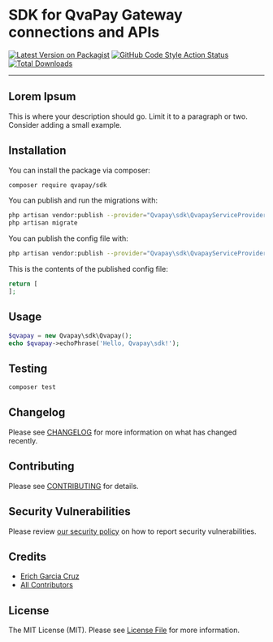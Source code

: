 # SDK for QvaPay Gateway connections and APIs

[![Latest Version on Packagist](https://img.shields.io/packagist/v/qvapay/sdk.svg?style=flat-square)](https://packagist.org/packages/qvapay/sdk)
[![GitHub Code Style Action Status](https://img.shields.io/github/workflow/status/qvapay/sdk/Check%20&%20fix%20styling?label=code%20style)](https://github.com/qvapay/sdk/actions?query=workflow%3A"Check+%26+fix+styling"+branch%3Amain)
[![Total Downloads](https://img.shields.io/packagist/dt/qvapay/sdk.svg?style=flat-square)](https://packagist.org/packages/qvapay/sdk)

---
Lorem Ipsum
---

This is where your description should go. Limit it to a paragraph or two. Consider adding a small example.

## Installation

You can install the package via composer:

```bash
composer require qvapay/sdk
```

You can publish and run the migrations with:

```bash
php artisan vendor:publish --provider="Qvapay\sdk\QvapayServiceProvider" --tag="sdk-migrations"
php artisan migrate
```

You can publish the config file with:
```bash
php artisan vendor:publish --provider="Qvapay\sdk\QvapayServiceProvider" --tag="sdk-config"
```

This is the contents of the published config file:

```php
return [
];
```

## Usage

```php
$qvapay = new Qvapay\sdk\Qvapay();
echo $qvapay->echoPhrase('Hello, Qvapay\sdk!');
```

## Testing

```bash
composer test
```

## Changelog

Please see [CHANGELOG](CHANGELOG.md) for more information on what has changed recently.

## Contributing

Please see [CONTRIBUTING](.github/CONTRIBUTING.md) for details.

## Security Vulnerabilities

Please review [our security policy](../../security/policy) on how to report security vulnerabilities.

## Credits

- [Erich Garcia Cruz](https://github.com/n3omaster)
- [All Contributors](../../contributors)

## License

The MIT License (MIT). Please see [License File](LICENSE.md) for more information.
